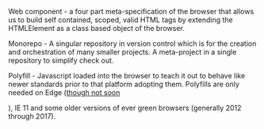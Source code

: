 <p>Web component - a four part meta-specification of the browser that allows us to build self contained, scoped, valid HTML tags by extending the HTMLElement as a class based object of the browser.</p>
<wikipedia-query show-title search="Web Components" render-as="content" __rendercontent __now="4/4/2019" style="width: 50%;"></wikipedia-query>
<p>Monorepo - A singular repository in version control which is for the creation and orchestration of many smaller projects. A meta-project in a single repository to simplify check out.</p>
<wikipedia-query show-title search="Monorepo" render-as="content" __rendercontent __now="4/4/2019" style="width: 50%;"></wikipedia-query>
<p>Polyfill - Javascript loaded into the browser to teach it out to behave like newer standards prior to that platform adopting them. Polyfills are only needed on Edge (<a href="https://www.digitaltrends.com/computing/chromium-microsoft-edge-browser-preview-download/">though not soon</a>

), IE 11 and some older versions of ever green browsers (generally 2012 through 2017).</p>
<wikipedia-query style="width: 50%;" show-title search="Polyfill_(programming)" render-as="content" __rendercontent __now="4/4/2019"></wikipedia-query>
